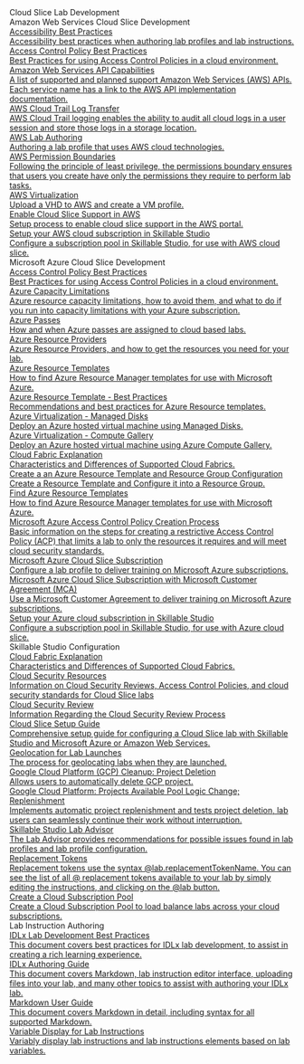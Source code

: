 <!-- 
    Adding new documents!
    1. Duplicate the following:
        <a class="subtopic_link" href="insert_document_link_here*">
            <div class="subtopic_title">insert_document_title here</div>
            <div class="subtopic_description">insert_document_description_here</div>
        </a>
    2. Replace:
        href link with your document's link
        subtopic_title text with your document's title
        subtopic_description text with your document's description
    3. Place in respective subtopic group
    4. Ensure to add the new document in A-Z index
-->

<div class="categoriesHeader" tabindex="0" title="Cloud Slice Lab Development Docs Container">Cloud Slice Lab Development</div>
<div class="accordionModule">
  <div class="subtopic selected">
    <div class="subtopic_header" tabindex="0" title="Amazon Web Services Cloud Slice Development Docs" role="button" aria-selected="true" selected>Amazon Web Services Cloud Slice Development</div>
    <div id="body_1" class="subtopic_links">
      <a class="subtopic_link" href="/lod/accessibility-best-practices.md">
        <div class="subtopic_title">Accessibility Best Practices</div>
        <div class="subtopic_description">Accessibility best practices when authoring lab profiles and lab instructions.</div>
      </a>
      <a class="subtopic_link" href="/lod/acp-best-practices.md">
        <div class="subtopic_title">Access Control Policy Best Practices</div>
        <div class="subtopic_description">Best Practices for using Access Control Policies in a cloud environment.</div>
      </a>
      <a class="subtopic_link" href="/lod/aws-capabilities.md">
        <div class="subtopic_title">Amazon Web Services API Capabilities</div>
        <div class="subtopic_description">A list of supported and planned support Amazon Web Services (AWS) APIs. Each service name has a link to the AWS API implementation documentation.</div>
      </a>
      <a class="subtopic_link" href="/lod/aws-cloud-log-transfer.md">
        <div class="subtopic_title">AWS Cloud Trail Log Transfer</div>
        <div class="subtopic_description">AWS Cloud Trail logging enables the ability to audit all cloud logs in a user session and store those logs in a storage location.</div>
      </a>
      <a class="subtopic_link" href="/lod/aws-lab-authoring.md">
        <div class="subtopic_title">AWS Lab Authoring </div>
        <div class="subtopic_description">Authoring a lab profile that uses AWS cloud technologies.</div>
      </a>
      <a class="subtopic_link" href="/lod/aws-permission-boundary.md">
        <div class="subtopic_title">AWS Permission Boundaries</div>
        <div class="subtopic_description">Following the principle of least privilege, the permissions boundary ensures that users you create have only the permissions they require to perform lab tasks.</div>
      </a>
      <a class="subtopic_link" href="/lod/aws-virtualization.md">
        <div class="subtopic_title">AWS Virtualization</div>
        <div class="subtopic_description">Upload a VHD to AWS and create a VM profile.</div>
      </a>   
      <a class="subtopic_link" href="/guides/cloud-slice/aws/aws-cloud-slice-setup.md">
        <div class="subtopic_title">Enable Cloud Slice Support in AWS</div>
        <div class="subtopic_description">Setup process to enable cloud slice support in the AWS portal.</div>
      </a>
      <a class="subtopic_link" href="/guides/cloud-slice/aws/aws-setup-cloud-sub-pool-in-lod.md">
        <div class="subtopic_title">Setup your AWS cloud subscription in Skillable Studio</div>
        <div class="subtopic_description">Configure a subscription pool in Skillable Studio, for use with AWS cloud slice.</div>
      </a>
    </div>
  </div>
  <div class="subtopic">
    <div class="subtopic_header" tabindex="0" title="Microsoft Azure Cloud Slice Development Docs" role="button" aria-selected="false">Microsoft Azure Cloud Slice Development</div>
    <div class="subtopic_links">
      <a class="subtopic_link" href="/lod/acp-best-practices.md">
        <div class="subtopic_title">Access Control Policy Best Practices</div>
        <div class="subtopic_description">Best Practices for using Access Control Policies in a cloud environment.</div>
      </a>
      <a class="subtopic_link" href="/guides/cloud-slice/microsoft-azure/azure-capacity-limitations.md">
        <div class="subtopic_title">Azure Capacity Limitations</div>
        <div class="subtopic_description">Azure resource capacity limitations, how to avoid them, and what to do if you run into capacity limitations with your Azure subscription.</div>
      </a>
      <a class="subtopic_link" href="/lod/azure-passes.md">
        <div class="subtopic_title">Azure Passes</div>
        <div class="subtopic_description">How and when Azure passes are assigned to cloud based labs.</div>
      </a>
      <a class="subtopic_link" href="/guides/cloud-slice/microsoft-azure/azure-resource-providers.md">
        <div class="subtopic_title">Azure Resource Providers</div>
        <div class="subtopic_description">Azure Resource Providers, and how to get the resources you need for your lab.</div>
      </a>
      <a class="subtopic_link" href="/guides/cloud-slice/microsoft-azure/cloud-slice-find-resource-templates.md">
        <div class="subtopic_title">Azure Resource Templates</div>
        <div class="subtopic_description">How to find Azure Resource Manager templates for use with Microsoft Azure.</div>
      </a>
      <a class="subtopic_link" href="/lod/feature-focus/cloud-resource-templates/recommendations-and-best-practices.md">
        <div class="subtopic_title">Azure Resource Template - Best Practices</div>
        <div class="subtopic_description">Recommendations and best practices for Azure Resource templates.</div>
      </a>
      <a class="subtopic_link" href="/lod/azure-virtualization.md">
         <div class="subtopic_title">Azure Virtualization - Managed Disks</div>
         <div class="subtopic_description">Deploy an Azure hosted virtual machine using Managed Disks.</div>
      </a>        
      <a class="subtopic_link" href="/lod/azure-shared-image-gallery-vm.md">
         <div class="subtopic_title">Azure Virtualization - Compute Gallery</div>
         <div class="subtopic_description">Deploy an Azure hosted virtual machine using Azure Compute Gallery.</div>
      </a> 
      <a class="subtopic_link" href="/lod/cloud-fabric-explanation.md">
        <div class="subtopic_title">Cloud Fabric Explanation</div>
        <div class="subtopic_description">Characteristics and Differences of Supported Cloud Fabrics.</div>
      </a>               
      <a class="subtopic_link" href="/lod/create-a-resource-template-and-configure-it-into-a-resource-group.md">
        <div class="subtopic_title">Create a an Azure Resource Template and Resource Group Configuration</div>
        <div class="subtopic_description">Create a Resource Template and Configure it into a Resource Group.</div>
      </a>
      <a class="subtopic_link" href="/guides/cloud-slice/microsoft-azure/cloud-slice-find-resource-templates.md">
        <div class="subtopic_title">Find Azure Resource Templates</div>
        <div class="subtopic_description">How to find Azure Resource Manager templates for use with Microsoft Azure.</div>
      </a>
      <a class="subtopic_link" href="/lod/acp-creation-process.md">
        <div class="subtopic_title"> Microsoft Azure Access Control Policy Creation Process</div>
        <div class="subtopic_description">Basic information on the steps for creating a restrictive Access Control Policy (ACP) that limits a lab to only the resources it requires and will meet cloud security standards.</div>
      </a>      
      <a class="subtopic_link" href="/lod/azure-css.md">
        <div class="subtopic_title">Microsoft Azure Cloud Slice Subscription</div>
        <div class="subtopic_description">Configure a lab profile to deliver training on Microsoft Azure subscriptions.</div>
      </a>
      <a class="subtopic_link" href="/lod/mca-css.md">
        <div class="subtopic_title">Microsoft Azure Cloud Slice Subscription with Microsoft Customer Agreement (MCA)</div>
        <div class="subtopic_description">Use a Microsoft Customer Agreement to deliver training on Microsoft Azure subscriptions.</div>
      </a>
      <a class="subtopic_link" href="/guides/cloud-slice/microsoft-azure/azure-setup-cloud-sub-pool-in-lod.md">
        <div class="subtopic_title">Setup your Azure cloud subscription in Skillable Studio</div>
        <div class="subtopic_description">Configure a subscription pool in Skillable Studio, for use with Azure cloud slice.</div>
      </a>
    </div>
  </div>
  <div class="subtopic">
    <div class="subtopic_header" tabindex="0" title="Skillable Studio Configuration Docs" role="button" aria-selected="false">Skillable Studio Configuration</div>
    <div class="subtopic_links">
      <a class="subtopic_link" href="/lod/cloud-fabric-explanation.md">
        <div class="subtopic_title">Cloud Fabric Explanation</div>
        <div class="subtopic_description">Characteristics and Differences of Supported Cloud Fabrics.</div>
      </a>   
      <a class="subtopic_link" href="/lod/cloud-security/cloud-security-home.md">
         <div class="subtopic_title">Cloud Security Resources</div>
         <div class="subtopic_description">Information on Cloud Security Reviews, Access Control Policies, and cloud security standards for Cloud Slice labs</div>
      </a>
      <a class="subtopic_link" href="/lod/cloud-security/cloud-security-review.md">
         <div class="subtopic_title">Cloud Security Review</div>
         <div class="subtopic_description">Information Regarding the Cloud Security Review Process</div>
      </a>
      <a class="subtopic_link" href="/guides/cloud-slice/cloud-slice.md">
        <div class="subtopic_title">Cloud Slice Setup Guide</div>
        <div class="subtopic_description">Comprehensive setup guide for configuring a Cloud Slice lab with Skillable Studio and Microsoft Azure or Amazon Web Services.</div>
      </a>
      <a class="subtopic_link" href="/lod/geolocation.md">
        <div class="subtopic_title">Geolocation for Lab Launches</div>
        <div class="subtopic_description">The process for geolocating labs when they are launched.</div>
      </a>
      <a class="subtopic_link" href="/lod/google-cloud-platform-cleanup-project-deletion.md">
        <div class="subtopic_title">Google Cloud Platform (GCP) Cleanup: Project Deletion</div>
        <div class="subtopic_description">Allows users to automatically delete GCP project.</div>
      </a>
      <a class="subtopic_link" href="/lod/gcp-projects-available-pool-logic-change-replenishment.md">
        <div class="subtopic_title">Google Cloud Platform: Projects Available Pool Logic Change; Replenishment</div>
        <div class="subtopic_description">Implements automatic project replenishment and tests project deletion, lab users can seamlessly continue their work without interruption.</div>
      </a>
      <a class="subtopic_link" href="/lod/lab-advisor.md">
         <div class="subtopic_title">Skillable Studio Lab Advisor</div>
         <div class="subtopic_description">The Lab Advisor provides recommendations for possible issues found in lab profiles and lab profile configuration.</div>
      </a>
      <a class="subtopic_link" href="/lod/feature-focus/cloud-resource-templates/replacement-tokens.md">
        <div class="subtopic_title">Replacement Tokens</div>
        <div class="subtopic_description">Replacement tokens use the syntax &commat;lab.replacementTokenName. You can see the list of all &commat; replacement tokens available to your lab by simply editing the instructions, and clicking on the &commat;lab button.</div>
      </a>
      <a class="subtopic_link" href="/lod/create-cloud-subscription-pool.md">
        <div class="subtopic_title">Create a Cloud Subscription Pool</div>
        <div class="subtopic_description">Create a Cloud Subscription Pool to load balance labs across your cloud subscriptions.</div>
      </a>
    </div>
  </div>
  <div class="subtopic">
    <div class="subtopic_header" tabindex="0" title="Lab Instruction Authoring Docs" role="button" aria-selected="false">Lab Instruction Authoring</div>
    <div class="subtopic_links">
      <a class="subtopic_link" href="/lod/idlx-development-best-practices.md">
        <div class="subtopic_title">IDLx Lab Development Best Practices</div>
        <div class="subtopic_description">This document covers best practices for IDLx lab development, to assist in creating a rich learning experience.</div>
      </a>
      <a class="subtopic_link" href="/guides/idl2/idlv2-authoring-guide-and-best-practice.md">
        <div class="subtopic_title">IDLx Authoring Guide</div>
        <div class="subtopic_description">This document covers Markdown, lab instruction editor interface, uploading files into your lab, and many other topics to assist with authoring your IDLx lab.</div>
      </a>
      <a class="subtopic_link" href="/guides/idl2/markdown-user-guide.md">
        <div class="subtopic_title">Markdown User Guide</div>
        <div class="subtopic_description">This document covers Markdown in detail, including syntax for all supported Markdown.</div>
      </a>
      <a class="subtopic_link" href="/lod/variable-display.md">
        <div class="subtopic_title">Variable Display for Lab Instructions</div>
        <div class="subtopic_description">Variably display lab instructions and lab instructions elements based on lab variables.</div>
      </a>
    </div>
  </div>
</div>
